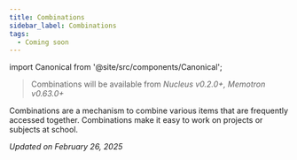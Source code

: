 ```yaml
---
title: Combinations
sidebar_label: Combinations
tags:
  - Coming soon
---
```

import Canonical from '@site/src/components/Canonical';

<Canonical path="/features/combinations" />

> Combinations will be available from *Nucleus v0.2.0+, Memotron v0.63.0+*

Combinations are a mechanism to combine various items that are frequently accessed together. Combinations make it easy to work on projects or subjects at school.


*Updated on February 26, 2025*
